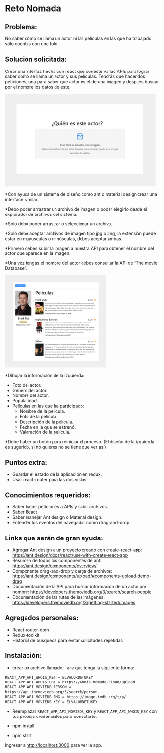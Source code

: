 # Reto Nomada

## Problema:

No saber cómo se llama un actor ni las películas en las que ha trabajado, sólo cuentas con una foto.

## Solución solicitada:

Crear una interfaz hecha con react que conecte varias APIs para lograr saber como se llama un actor y sus películas. Tendrás que hacer dos peticiones, una para saber que actor es el de una imagen y después buscar por el nombre los datos de este.

<p align='left'>
    <img height="300" src= './img/img1.png'</img>
</p>

\*Con ayuda de un sistema de diseño como ant o material design crear una interface similar.

\*Debo poder arrastrar un archivo de imagen o poder elegirlo desde el explorador de archivos del sistema.

\*Solo debo poder arrastrar o seleccionar un archivo.

\*Solo debe aceptar archivos de imagen tipo jpg o png, la extensión puede estar en mayusculas o minúsculas, debes aceptar ambas.

\*Primero debes subir la imagen a nuestra API para obtener el nombre del actor que aparece en la imagen.

\*Una vez tengas el nombre del actor debes consultar la API de “The movie Database”.

<p align='left'>
    <img height="300" src= './img/img2.png'</img>
</p>

\*Dibujar la información de la izquierda:

- Foto del actor.
- Género del actor.
- Nombre del actor.
- Popularidad.
- Películas en las que ha participado:
  - Nombre de la película.
  - Foto de la película.
  - Descripción de la película.
  - Fecha en la que se estrenó.
  - Valoración de la película.

\*Debe haber un botón para reiniciar el proceso. (El diseño de la izquierda es sugerido, si no quieres no se tiene que ver así)

## Puntos extra:

- Guardar el estado de la aplicación en redux.
- Usar react-router para las dos vistas.

## Conocimientos requeridos:

- Saber hacer peticiones a APIs y subir archivos.
- Saber React
- Saber manejar Ant design o Material design.
- Entender los eventos del navegador como drag-and-drop.

## Links que serán de gran ayuda:

- Agregar Ant design a un proyecto creado con create-react-app: https://ant.design/docs/react/use-with-create-react-app
- Resumen de todos los componentes de ant: https://ant.design/components/overview/
- Componente drag-and-drop y carga de archivos: https://ant.design/components/upload/#components-upload-demo-drag
- Documentación de la API para buscar información de un actor por nombre: https://developers.themoviedb.org/3/search/search-people
- Documentación de las rutas de las imágenes: https://developers.themoviedb.org/3/getting-started/images

## Agregados personales:

- React-router-dom
- Redux-toolkit
- Historial de busqueda para evitar solicitudes repetidas

## Instalación:

- crear un archivo llamado: `.env` que tenga la siguiente forma:

```
REACT_APP_API_WHOIS_KEY = ELVALORDETUKEY
REACT_APP_API_WHOIS_URL = https://whois.nomada.cloud/upload
REACT_APP_API_MOVIEDB_PERSON = https://api.themoviedb.org/3/search/person
REACT_APP_API_MOVIEDB_IMG = https://image.tmdb.org/t/p/
REACT_APP_API_MOVIEDB_KEY = ELVALORDETUKEY
```

- Reemplazar `REACT_APP_API_MOVIEDB_KEY` y `REACT_APP_API_WHOIS_KEY` con tus propias credenciales para conectarte.

- npm install
- npm start

Ingresar a [http://localhost:3000](http://localhost:3000) para ver la app.
